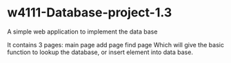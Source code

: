 # w4111-Database-project-1.3 
A simple web application to implement the data base

It contains 3 pages: main page
					 add page
					 find page
Which will give the basic function to lookup the database, or
insert element into data base.
